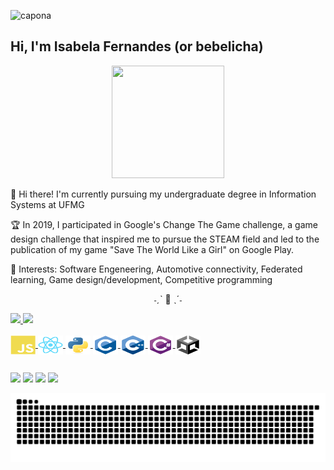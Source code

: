 ![capona](https://github.com/bebelicha/bebelicha/assets/61983593/0baef530-6aa5-4a36-bb45-a3814f399497)

## Hi, I'm Isabela Fernandes (or bebelicha)
<p align="center">
  <img width="180" height="180" src="https://github.com/user-attachments/assets/4671ff72-6502-4ca7-b372-9f9c24c1d4f8">

<p class="text-justify">👋 Hi there! I'm currently pursuing my undergraduate degree in Information Systems at UFMG</p>
<p class="text-justify">🏆 In 2019, I participated in Google's Change The Game challenge, a game design challenge that inspired me to pursue the STEAM field and led to the publication of my game "Save The World Like a Girl" on Google Play.</p>
<p class="text-justify">🚀 Interests: Software Engeneering, Automotive connectivity, Federated learning, Game design/development, Competitive programming <br></p>
<p align="center">˗ˏˋ 🍓 ˎˊ˗</p>


 <div>
  <a href="https://github.com/bebelicha">
  <img height="240em" src="https://github-readme-stats.vercel.app/api?username=bebelicha&show_icons=true&text_color=71123c&bg_color=fae2c0&title_color=f50a59&icon_color=fc5f96&border_color=fae2c0&include_all_commits=true&count_private=true"/>
  <img height="240em" src="https://github-readme-stats.vercel.app/api/top-langs/?username=bebelicha&text_color=71123c&bg_color=fae2c0&title_color=f50a59&icon_color=fc5f960&border_color=fae2c0&layout=compact&langs_count=8&theme=dracula"/>
  
</div>

<div style="display: inline_block"><br>
  <img align="center" alt="Bebelicha-Js" height="30" width="40" src="https://raw.githubusercontent.com/devicons/devicon/master/icons/javascript/javascript-plain.svg">
  <img align="center" alt="Bebelicha-React" height="30" width="40" src="https://raw.githubusercontent.com/devicons/devicon/master/icons/react/react-original.svg">
  <img align="center" alt="Bebelicha-Python" height="30" width="40" src="https://raw.githubusercontent.com/devicons/devicon/master/icons/python/python-original.svg">
 <img align="center" alt="Bebelicha-C" height="30" width="40" src="https://raw.githubusercontent.com/devicons/devicon/master/icons/c/c-original.svg">
 <img align="center" alt="Bebelicha-C++" height="30" width="40" src="https://raw.githubusercontent.com/devicons/devicon/master/icons/cplusplus/cplusplus-original.svg">
  <img align="center" alt="Bebelicha-Csharp" height="30" width="40" src="https://raw.githubusercontent.com/devicons/devicon/master/icons/csharp/csharp-original.svg">
 <img align="center" alt="Bebelicha-Unity" height="30" width="40" src="https://github.com/devicons/devicon/blob/master/icons/unity/unity-original.svg">
</div>
 
 ##
 
<div> 
  <a href="https://instagram.com/bebelicha" target="_blank"><img src="https://img.shields.io/badge/-Instagram-%23E4405F?style=for-the-badge&logo=instagram&logoColor=white" target="_blank"></a>
  <a href = "mailto:isabelafgm@gmail.com"><img src="https://img.shields.io/badge/-Gmail-%23333?style=for-the-badge&logo=gmail&logoColor=white" target="_blank"></a>
  <a href="https://bebelicha.itch.io/" target="_blank"><img src="https://img.shields.io/badge/Itch-%23FF0B34.svg?style=for-the-badge&logo=Itch.io&logoColor=white)" target="_blank"></a> 
  <a href="https://steamcommunity.com/profiles/76561198239511940" target="_blank"><img src="https://img.shields.io/badge/steam-%23000000.svg?style=for-the-badge&logo=steam&logoColor=white" target="_blank"></a> 
 
 
  ![Snake animation](https://github.com/bebelicha/bebelicha/blob/output/github-contribution-grid-snake.svg)
 
</div>
